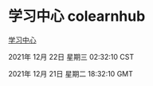 # 学习中心 colearnhub
[学习中心](http://59.174.25.102:56308/colearnhub/)

2021年 12月 22日 星期三 02:32:10 CST

2021年 12月 21日 星期二 18:32:10 GMT
